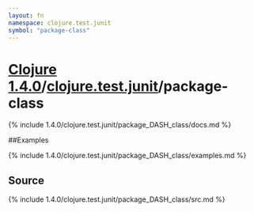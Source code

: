 ```yaml
---
layout: fn
namespace: clojure.test.junit
symbol: "package-class"
---
```


# [Clojure 1.4.0](../../)/[clojure.test.junit](../)/package-class

{% include 1.4.0/clojure.test.junit/package_DASH_class/docs.md %}

##Examples

{% include 1.4.0/clojure.test.junit/package_DASH_class/examples.md %}
## Source
{% include 1.4.0/clojure.test.junit/package_DASH_class/src.md %}

